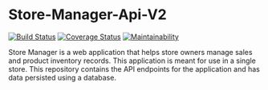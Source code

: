 # Store-Manager-Api-V2

[![Build Status](https://travis-ci.com/TooColline/Store-Manager-Api-V2.svg?branch=develop)](https://travis-ci.com/TooColline/Store-Manager-Api-V2) [![Coverage Status](https://coveralls.io/repos/github/TooColline/Store-Manager-Api-V2/badge.svg?branch=develop)](https://coveralls.io/github/TooColline/Store-Manager-Api-V2?branch=develop) [![Maintainability](https://api.codeclimate.com/v1/badges/96abc75160af4cdfc65c/maintainability)](https://codeclimate.com/github/TooColline/Store-Manager-Api-V2/maintainability)

Store Manager is a web application that helps store owners manage sales and product inventory records. This application is meant for use in a single store. This repository contains the API endpoints for the application and has data persisted using a database.
